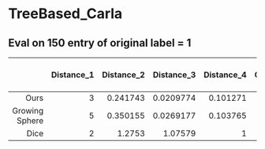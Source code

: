 # TreeBased_Carla


## Eval on 150 entry of original label = 1


|    |   Distance_1 |   Distance_2 |   Distance_3 |   Distance_4 |   Constraint_Violation |   Redundancy |   y-Nearest-Neighbours |   Success_Rate |   Average_Time |
|---:|-------------:|-------------:|-------------:|-------------:|-----------------------:|-------------:|-----------------------:|---------------:|---------------:|
|  Ours |            3 |     0.241743 |    0.0209774 |     0.101271 |                      0 |            0 |               0.533898 |       0.786667 |        1.46418 |
| Growing Sphere  |            5 |     0.350155 |    0.0269177 |     0.103765 |                      0 |            2 |               0.134783 |           0.92 |      0.0192109 |
|  Dice |            2 |       1.2753 |      1.07579 |          1   |                      0 |            1 |                    0.6 |              1 |       0.155987 |
